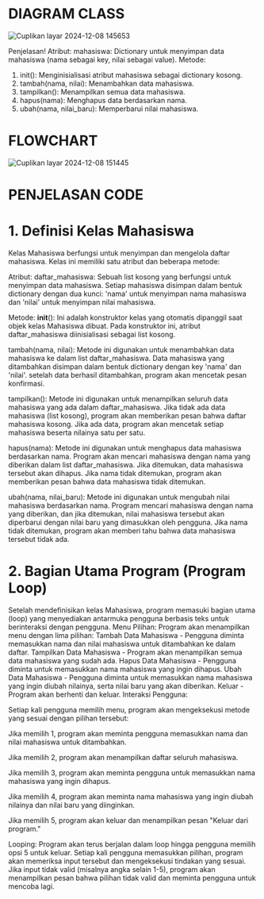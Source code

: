 # DIAGRAM CLASS

![Cuplikan layar 2024-12-08 145653](https://github.com/user-attachments/assets/6655e94e-3c85-4c7e-89b3-85468f31a6e3)

Penjelasan! Atribut: mahasiswa: Dictionary untuk menyimpan data mahasiswa (nama sebagai key, nilai sebagai value). Metode:

1. init(): Menginisialisasi atribut mahasiswa sebagai dictionary kosong.
2. tambah(nama, nilai): Menambahkan data mahasiswa.
3. tampilkan(): Menampilkan semua data mahasiswa.
4.  hapus(nama): Menghapus data berdasarkan nama.
5. ubah(nama, nilai_baru): Memperbarui nilai mahasiswa.


# FLOWCHART

![Cuplikan layar 2024-12-08 151445](https://github.com/user-attachments/assets/e66b87b5-3089-4d04-82b9-82cef9dc70be)



# PENJELASAN CODE

# 1. Definisi Kelas Mahasiswa

  Kelas Mahasiswa berfungsi untuk menyimpan dan mengelola daftar mahasiswa. Kelas ini memiliki satu atribut dan beberapa metode:

Atribut:
daftar_mahasiswa: Sebuah list kosong yang berfungsi untuk menyimpan data mahasiswa. Setiap mahasiswa disimpan dalam bentuk dictionary dengan dua kunci: 'nama' untuk menyimpan nama mahasiswa dan 'nilai' untuk menyimpan nilai mahasiswa.

Metode:
__init__(): Ini adalah konstruktor kelas yang otomatis dipanggil saat objek kelas Mahasiswa dibuat. 
Pada konstruktor ini, atribut daftar_mahasiswa diinisialisasi sebagai list kosong.

tambah(nama, nilai): Metode ini digunakan untuk menambahkan data mahasiswa ke dalam list daftar_mahasiswa. Data mahasiswa 
yang ditambahkan disimpan dalam bentuk dictionary dengan key 'nama' dan 'nilai'. setelah data berhasil ditambahkan, program akan mencetak pesan konfirmasi.

tampilkan(): Metode ini digunakan untuk menampilkan seluruh data mahasiswa yang ada dalam daftar_mahasiswa. Jika 
tidak ada data mahasiswa (list kosong), program akan memberikan pesan bahwa daftar mahasiswa kosong. Jika ada data, program akan mencetak setiap mahasiswa beserta nilainya satu per satu.

hapus(nama): Metode ini digunakan untuk menghapus data mahasiswa berdasarkan nama. Program akan mencari mahasiswa dengan nama yang diberikan dalam list daftar_mahasiswa. Jika ditemukan, data mahasiswa tersebut akan dihapus. Jika nama tidak ditemukan, program akan memberikan pesan bahwa data mahasiswa tidak ditemukan.

ubah(nama, nilai_baru): Metode ini digunakan untuk mengubah nilai mahasiswa berdasarkan nama. Program 
mencari mahasiswa dengan nama yang diberikan, dan jika ditemukan, nilai mahasiswa tersebut akan diperbarui 
dengan nilai baru yang dimasukkan oleh pengguna. Jika nama tidak ditemukan, program akan memberi tahu bahwa data mahasiswa tersebut tidak ada.

# 2. Bagian Utama Program (Program Loop)

Setelah mendefinisikan kelas Mahasiswa, program memasuki bagian utama (loop) yang menyediakan antarmuka pengguna berbasis teks untuk berinteraksi dengan pengguna.
Menu Pilihan: Program akan menampilkan menu dengan lima pilihan:
Tambah Data Mahasiswa - Pengguna diminta memasukkan nama dan nilai mahasiswa untuk ditambahkan ke dalam daftar.
Tampilkan Data Mahasiswa - Program akan menampilkan semua data mahasiswa yang sudah ada.
Hapus Data Mahasiswa - Pengguna diminta untuk memasukkan nama mahasiswa yang ingin dihapus.
Ubah Data Mahasiswa - Pengguna diminta untuk memasukkan nama mahasiswa yang ingin diubah nilainya, serta nilai baru yang akan diberikan.
Keluar - Program akan berhenti dan keluar.
Interaksi Pengguna:

Setiap kali pengguna memilih menu, program akan mengeksekusi metode yang sesuai dengan pilihan tersebut:

Jika memilih 1, program akan meminta pengguna memasukkan nama dan nilai mahasiswa untuk ditambahkan.

Jika memilih 2, program akan menampilkan daftar seluruh mahasiswa.

Jika memilih 3, program akan meminta pengguna untuk memasukkan nama mahasiswa yang ingin dihapus.

Jika memilih 4, program akan meminta nama mahasiswa yang ingin diubah nilainya dan nilai baru yang diinginkan.

Jika memilih 5, program akan keluar dan menampilkan pesan "Keluar dari program."

Looping: Program akan terus berjalan dalam loop hingga pengguna memilih opsi 5 untuk keluar. Setiap kali pengguna memasukkan pilihan, program akan memeriksa input tersebut dan mengeksekusi tindakan yang sesuai. Jika input tidak valid (misalnya angka selain 1-5), program akan menampilkan pesan bahwa pilihan tidak valid dan meminta pengguna untuk mencoba lagi.

